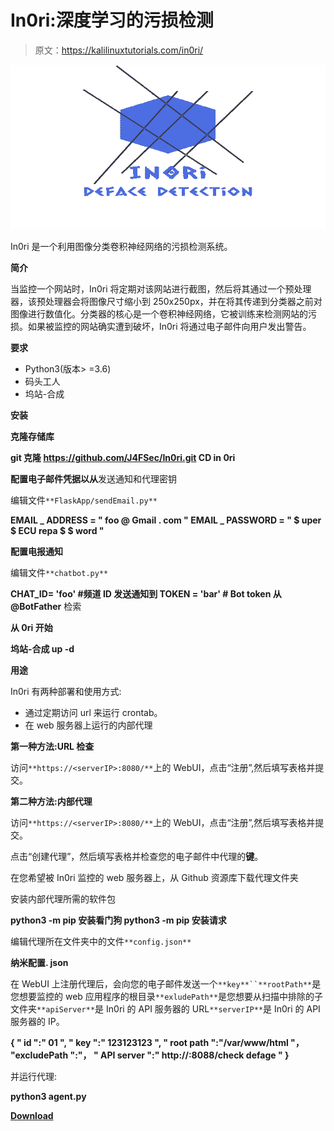# In0ri:深度学习的污损检测

> 原文：<https://kalilinuxtutorials.com/in0ri/>

[![In0ri : Defacement Detection With Deep Learning](img/312805df0ac14232fe296da9f7874f78.png "In0ri : Defacement Detection With Deep Learning")](https://1.bp.blogspot.com/-_75ocGSOSzE/YPub5nHNocI/AAAAAAAAKM4/tYZJJbg0gR457wufPPc35cS3erKQq085QCLcBGAsYHQ/s728/logo_transparent%2B%25281%2529.png)

In0ri 是一个利用图像分类卷积神经网络的污损检测系统。

**简介**

当监控一个网站时，In0ri 将定期对该网站进行截图，然后将其通过一个预处理器，该预处理器会将图像尺寸缩小到 250x250px，并在将其传递到分类器之前对图像进行数值化。分类器的核心是一个卷积神经网络，它被训练来检测网站的污损。如果被监控的网站确实遭到破坏，In0ri 将通过电子邮件向用户发出警告。

**要求**

*   Python3(版本> =3.6)
*   码头工人
*   坞站-合成

**安装**

**克隆存储库**

**git 克隆 https://github.com/J4FSec/In0ri.git
CD in 0ri**

**配置电子邮件凭据以从**发送通知和代理密钥

编辑文件`**FlaskApp/sendEmail.py**`

**EMAIL _ ADDRESS = " foo @ Gmail . com "
EMAIL _ PASSWORD = " $ uper $ ECU repa $ $ word "**

**配置电报通知**

编辑文件`**chatbot.py**`

**CHAT_ID= 'foo' #频道 ID 发送通知到
TOKEN = 'bar' # Bot token 从@BotFather** 检索

**从 0ri 开始**

**坞站-合成 up -d**

**用途**

In0ri 有两种部署和使用方式:

*   通过定期访问 url 来运行 crontab。
*   在 web 服务器上运行的内部代理

**第一种方法:URL 检查**

访问`**https://<serverIP>:8080/**`上的 WebUI，点击“注册”,然后填写表格并提交。

**第二种方法:内部代理**

访问`**https://<serverIP>:8080/**`上的 WebUI，点击“注册”,然后填写表格并提交。

点击“创建代理”，然后填写表格并检查您的电子邮件中代理的**键**。

在您希望被 In0ri 监控的 web 服务器上，从 Github 资源库下载代理文件夹

安装内部代理所需的软件包

**python3 -m pip 安装看门狗
python3 -m pip 安装请求**

编辑代理所在文件夹中的文件`**config.json**`

**纳米配置. json**

在 WebUI 上注册代理后，会向您的电子邮件发送一个`**key**``**rootPath**`是您想要监控的 web 应用程序的根目录`**exludePath**`是您想要从扫描中排除的子文件夹`**apiServer**`是 In0ri 的 API 服务器的 URL`**serverIP**`是 In0ri 的 API 服务器的 IP。

**{
" id ":" 01 ",
" key ":" 123123123 ",
" root path ":"/var/www/html "，
"excludePath ":"，
" API server ":" http://:8088/check defage "
}**

并运行代理:

**python3 agent.py**

[**Download**](https://github.com/J4FSec/In0ri)